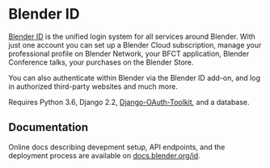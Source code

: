 # Blender ID

[Blender ID](https://www.blender.org/id/) is the unified login system for all services around
Blender.  With just one account you can set up a Blender Cloud subscription, manage your
professional profile on Blender Network, your BFCT application, Blender Conference talks, your
purchases on the Blender Store.

You can also authenticate within Blender via the Blender ID add-on, and log in authorized
third-party websites and much more.

Requires Python 3.6, Django 2.2,
[Django-OAuth-Toolkit](https://django-oauth-toolkit.readthedocs.io/), and a database.


## Documentation

Online docs describing devepment setup, API endpoints, and the deployment process are available
on [docs.blender.org/id](https://docs.blender.org/id/).
